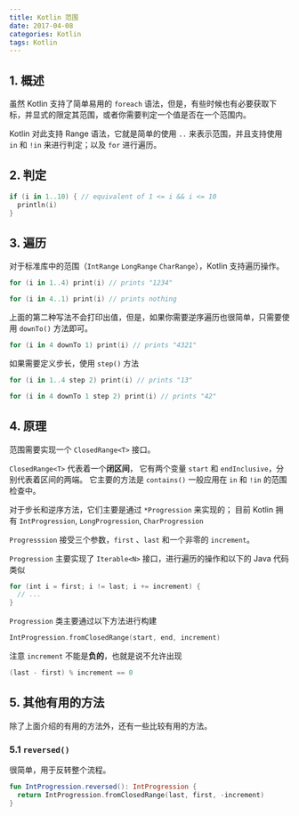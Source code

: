 ```yaml
---
title: Kotlin 范围
date: 2017-04-08
categories: Kotlin
tags: Kotlin
---
```


## 1. 概述

虽然 Kotlin 支持了简单易用的 `foreach` 语法，但是，有些时候也有必要获取下标，并显式的限定其范围，或者你需要判定一个值是否在一个范围内。

Kotlin 对此支持 Range 语法，它就是简单的使用 `..` 来表示范围，并且支持使用 `in` 和 `!in` 来进行判定；以及 `for` 进行遍历。

## 2. 判定

```kotlin
if (i in 1..10) { // equivalent of 1 <= i && i <= 10
  println(i)
}
```

## 3. 遍历

对于标准库中的范围（`IntRange` `LongRange` `CharRange`），Kotlin 支持遍历操作。

```kotlin
for (i in 1..4) print(i) // prints "1234"

for (i in 4..1) print(i) // prints nothing
```

上面的第二种写法不会打印出值，但是，如果你需要逆序遍历也很简单，只需要使用 `downTo()` 方法即可。

```kotlin
for (i in 4 downTo 1) print(i) // prints "4321"
```

如果需要定义步长，使用 `step()` 方法

```kotlin
for (i in 1..4 step 2) print(i) // prints "13"

for (i in 4 downTo 1 step 2) print(i) // prints "42"
```

## 4. 原理

范围需要实现一个 `ClosedRange<T>` 接口。

`ClosedRange<T>` 代表着一个**闭区间**，
它有两个变量 `start` 和 `endInclusive`，分别代表着区间的两端。
它主要的方法是 `contains()` 一般应用在 `in` 和 `!in` 的范围检查中。

对于步长和逆序方法，它们主要是通过 `*Progression` 来实现的；
目前 Kotlin 拥有 `IntProgression`, `LongProgression`, `CharProgression`

`Progresssion` 接受三个参数，`first` 、`last` 和一个非零的 `increment`。

`Progression` 主要实现了 `Iterable<N>` 接口，进行遍历的操作和以下的 Java 代码类似

```kotlin
for (int i = first; i != last; i += increment) {
  // ...
}
```

`Progression` 类主要通过以下方法进行构建

```kotlin
IntProgression.fromClosedRange(start, end, increment)
```

注意 `increment` 不能是**负的**，也就是说不允许出现

```kotlin
(last - first) % increment == 0
```

## 5. 其他有用的方法

除了上面介绍的有用的方法外，还有一些比较有用的方法。

### 5.1 `reversed()`

很简单，用于反转整个流程。

```kotlin
fun IntProgression.reversed(): IntProgression {
  return IntProgression.fromClosedRange(last, first, -increment)
}
```
